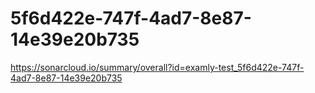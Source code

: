 # 5f6d422e-747f-4ad7-8e87-14e39e20b735
https://sonarcloud.io/summary/overall?id=examly-test_5f6d422e-747f-4ad7-8e87-14e39e20b735
